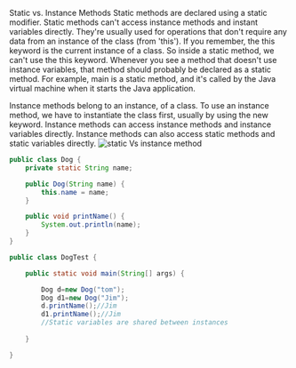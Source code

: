 Static vs. Instance Methods
Static methods are declared using a static modifier.
Static methods can't access instance methods and instant variables directly.
They're usually used for operations that don't require any data from an instance of the class (from 'this').
If you remember, the this keyword is the current instance of a class.
So inside a static method, we can't use the this keyword.
Whenever you see a method that doesn't use instance variables, that method should probably be declared as a static method.
For example, main is a static method, and it's called by the Java virtual machine when it starts the Java application.

Instance methods belong to an instance, of a class.
To use an instance method, we have to instantiate the class first, usually by using the new keyword.
Instance methods can access instance methods and instance variables directly.
Instance methods can also access static methods and static variables directly.
![static Vs instance method](staticVsinstance.bmp)  

```java
public class Dog {
	private static String name;

	public Dog(String name) {
		this.name = name;
	}

	public void printName() {
		System.out.println(name);
	}
}
```
```java
public class DogTest {

	public static void main(String[] args) {

		Dog d=new Dog("tom");
		Dog d1=new Dog("Jim");
		d.printName();//Jim
		d1.printName();//Jim
		//Static variables are shared between instances
		
	}

}
```